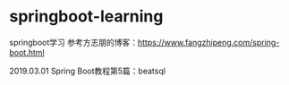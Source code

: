 # springboot-learning
springboot学习 参考方志朋的博客：https://www.fangzhipeng.com/spring-boot.html

2019.03.01 Spring Boot教程第5篇：beatsql

